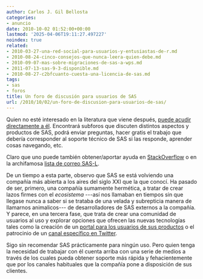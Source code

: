 ```yaml
---
author: Carlos J. Gil Bellosta
categories:
- anuncio
date: 2010-10-02 01:52:00+00:00
lastmod: '2025-04-06T19:11:27.497227'
noindex: true
related:
- 2010-03-27-una-red-social-para-usuarios-y-entusiastas-de-r.md
- 2010-08-24-cinco-consejos-que-nunca-leera-quien-debe.md
- 2010-09-07-mas-sobre-migraciones-de-sas-a-wps.md
- 2011-07-13-sas-9-3-disponible.md
- 2010-08-27-c2bfcuanto-cuesta-una-licencia-de-sas.md
tags:
- sas
- foros
title: Un foro de discusión para usuarios de SAS
url: /2010/10/02/un-foro-de-discusion-para-usuarios-de-sas/
---
```


Quien no esté interesado en la literatura que viene después, [puede acudir directamente a él](http://support.sas.com/forums/index.jspa). Encontrará subforos que discuten distintos aspectos y productos de SAS, podrá enviar preguntas, hacer gratis el trabajo que debería corresponder al soporte técnico de SAS si las responde, aprender cosas navegando, etc.

Claro que uno puede también obtener/aportar ayuda en [StackOverflow](http://stackoverflow.com/questions/tagged/sas) o en la archifamosa [lista de correo SAS-L](http://www.listserv.uga.edu/cgi-bin/wa?A2=ind0911A&L=sas-l&P=R18868).

De un tiempo a esta parte, observo que SAS se está volviendo una compañía más abierta a los aires del siglo XXI que la que conocí. Ha pasado de ser, primero, una compañía sumamente hermética, a tratar de crear lazos firmes con el _ecosistema_ ---así nos llamaban en tiempos sin que llegase nunca a saber si se trataba de una velada y subrepticia manera de llamarnos animalicos--- de desarrolladores de SAS externos a la compañía. Y parece, en una tercera fase, que trata de crear una comunidad de usuarios al uso y explorar opciones que ofrecen las nuevas tecnologías tales como la creación de un [portal para los usuarios de sus productos](http://www.sascommunity.org/wiki/Main_Page) o el patrocinio de un [canal específico en Twitter](http://twitter.com/sascommunity).

Sigo sin recomendar SAS prácticamente para ningún uso. Pero quien tenga la necesidad de trabajar con él cuenta arriba con una serie de medios a través de los cuales pueda obtener soporte más rápida y fehacientemente que por los canales habituales que la compañía pone a disposición de sus clientes.